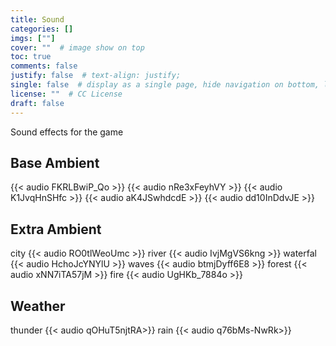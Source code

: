 ```yaml
---
title: Sound
categories: []
imgs: [""]
cover: ""  # image show on top
toc: true
comments: false
justify: false  # text-align: justify;
single: false  # display as a single page, hide navigation on bottom, like as about page.
license: ""  # CC License
draft: false
---
```


Sound effects for the game

<!-- more-->


## Base Ambient

{{< audio FKRLBwiP_Qo >}}
{{< audio nRe3xFeyhVY >}}
{{< audio K1JvqHnSHfc >}}
{{< audio aK4JSwhdcdE >}}
{{< audio dd10InDdvJE >}}

## Extra Ambient

city
{{< audio RO0tlWeoUmc >}}
river
{{< audio IvjMgVS6kng >}}
waterfal
{{< audio HchoJcYNYlU >}}
waves
{{< audio btmjDyff6E8 >}}
forest
{{< audio xNN7iTA57jM >}}
fire
{{< audio UgHKb_7884o >}}


## Weather

thunder
{{< audio qOHuT5njtRA>}}
rain
{{< audio q76bMs-NwRk>}}
